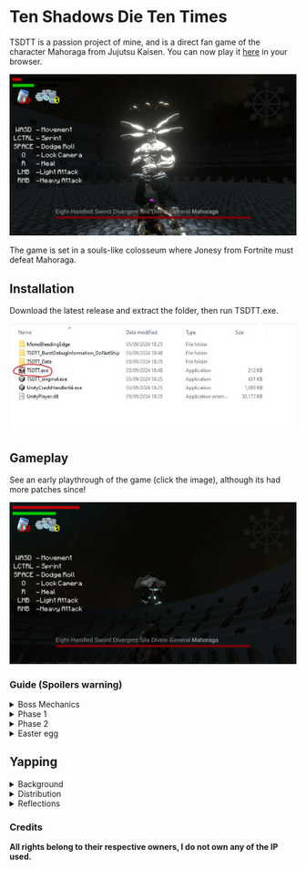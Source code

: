 # Ten Shadows Die Ten Times
TSDTT is a passion project of mine, and is a direct fan game of the character Mahoraga from Jujutsu Kaisen. You can now play it [here](https://sparpp.itch.io/ten-shadows-die-ten-times) in your browser.

<p align="center">
  <img src="assets/game.png" width = "600px"/>
</p>

The game is set in a souls-like colosseum where Jonesy from Fortnite must defeat Mahoraga. 

## Installation
Download the latest release and extract the folder, then run TSDTT.exe.

<p align="center">
  <img src="assets/install.JPG" width = "500px"/>
</p>

## Gameplay
See an early playthrough of the game (click the image), although its had more patches since!

[![IMAGE ALT TEXT HERE](assets/jump.png)](https://www.youtube.com/embed/bIF8G2mPMhw?si=Ok5HO2p-3qeSsfTO)

### Guide (Spoilers warning)
<details>
<summary>Boss Mechanics</summary>
Mahoraga has his 8 spoked Dharma wheel from mythology, which grants him the gradual but inevitable ability to adapt to any phenomenon. 

<p align="left">
  <img src="assets/dharmawheel.JPG" width = "500px"/>
</p>

Attacking him provides him experience and speeds up the adaptation process. Once he's fully adapted, he becomes unaffected by your attacks and you will have to switch weaponry to reset his adaptation.
</details>

<details>
<summary>Phase 1</summary>
Here your aim is to deal damage to him to earn vBucks, which you spend on increasing your stats or unlocking perks. You are expected to use up your healing potions during this phase. Once you feel strong enough save up and buy the bloodthirster sword to progress.
</details>

<details>
<summary>Phase 2</summary>
Once you have bloodthirster you hit harder and sustain your hp through lifesteal.  Your aim is to kill him during this phase, although he won't truly "die" as the only way to defeat Mahoraga is to obliterate him all in one go. On downing him you receive a hefty vBucks award for your feat, and can unlock the final weapon to end the ritual.
</details>

<details>
<summary>Easter egg</summary>
There is a hidden easter egg which triggers upon you downing Mahoraga with the starter sword, and im not spoiling what it is here :)
</details>

## Yapping

<details>
<summary>Background</summary>
The inspiration for this project flared in conjunction with Season 2 of Jujutsu Kaisen dropping, in which the Mahoraga action scenes were elevated far beyond what the manga source material had outlined. The cinematic made Mahoraga stick in my head, and I decided to try at making a fan game for it. The actual idea is not original, and im not the first person to tie the character to dark souls themes, but I <strong>am</strong> the first person to make a game out of it.

<p align="center">
  <img src="assets/mahoraga.JPG" width = "500px"/>
</p>

The game was developed by me within the span of a two week Game Jam, although it was never entered into any such thing. I had no prior experience with Game Development or Unity Engine, but had a lot of passion for the idea and a drive to turn it into reality. Much appreciation goes out to Sebastion Graves' "Elden Ring in Unity" tutorial series on Youtube. This helped me learn how to develop games in Unity as well as providing implementations for core gameplay mechanics, e.g. the camera logic for which I never would've figured out the mathematics for on my own. 

<p align="center">
  <img src="assets/dev.JPG" width = "500px"/>
</p>

Many character animations were sourced from free Mixamo uploads, with a few custom trimmed/altered ones I did manually in Blender. The Jonesy model was obtained easily from Sketchfab, but I had to look harder for a Mahoraga one. Eventually I found one which was broken and had pieces of the model misplaced, but upon fixing this manually it became usable. 

<p align="center">
  <img src="assets/animations.JPG" width = "500px"/>
</p>

</details>

<details>
<summary>Distribution</summary>
The game is now uploaded to itch.io (hyperlink at the top), a website which lets you play it without having to download it! :)

<p align="center">
  <img src="assets/analytics.JPG" width = "500px"/>
</p>

I was happy to see people coming across it and playing it, and got slightly addicted to regularly checking the analytics as well. The clickthrough rate is >6% whereas the average CTR on the website is ~3% which made me happy as well.

</details>

<details>
<summary>Reflections</summary>
If two weeks sounds like an insane timespan to do this in, it was. I was motivated, and I spent upwards of 12 hours a day on average working on this. This predictably led to burnout and a loss of passion around 60% of the way through the project. Sunken cost fallacy and gritting my teeth helped me to carry this project to the finish line but releasing it in a semi-buggy and unbalanced state is something I regret and was not happy with. In future it would not be a bad idea to work on passion projects more loosely and prioritise enjoyment, although I tend to obsess.

<p align="center">
  <img src="assets/bt.JPG" width = "500px"/>
</p>

Working through Blender to edit animations and models was some of the worst experiences of this project for me. Keyframing animations and trying to fix buggy texturing especially on the Mahoraga model was just awful. In future will definitely try to avoid doing stuff through Blender unless necessary, much respect to people who do it for a living. 

<p align="center">
  <img src="assets/blender.png" width = "500px"/>
</p>

</details>

### Credits
<strong>All rights belong to their respective owners, I do not own any of the IP used.</strong>